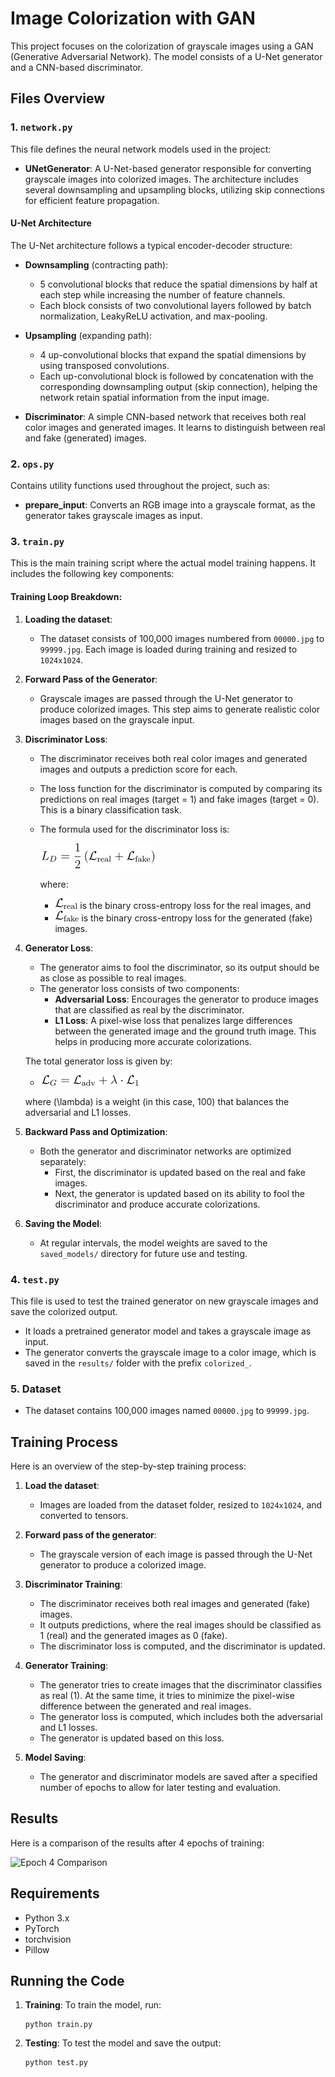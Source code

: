 # Image Colorization with GAN

This project focuses on the colorization of grayscale images using a GAN (Generative Adversarial Network). The model consists of a U-Net generator and a CNN-based discriminator.

## Files Overview

### 1. `network.py`
This file defines the neural network models used in the project:
- **UNetGenerator**: A U-Net-based generator responsible for converting grayscale images into colorized images. The architecture includes several downsampling and upsampling blocks, utilizing skip connections for efficient feature propagation.
  
#### U-Net Architecture
The U-Net architecture follows a typical encoder-decoder structure:
- **Downsampling** (contracting path):
  - 5 convolutional blocks that reduce the spatial dimensions by half at each step while increasing the number of feature channels.
  - Each block consists of two convolutional layers followed by batch normalization, LeakyReLU activation, and max-pooling.
- **Upsampling** (expanding path):
  - 4 up-convolutional blocks that expand the spatial dimensions by using transposed convolutions.
  - Each up-convolutional block is followed by concatenation with the corresponding downsampling output (skip connection), helping the network retain spatial information from the input image.

- **Discriminator**: A simple CNN-based network that receives both real color images and generated images. It learns to distinguish between real and fake (generated) images.

### 2. `ops.py`
Contains utility functions used throughout the project, such as:
- **prepare_input**: Converts an RGB image into a grayscale format, as the generator takes grayscale images as input.

### 3. `train.py`
This is the main training script where the actual model training happens. It includes the following key components:

#### Training Loop Breakdown:
1. **Loading the dataset**:
   - The dataset consists of 100,000 images numbered from `00000.jpg` to `99999.jpg`. Each image is loaded during training and resized to `1024x1024`.
   
2. **Forward Pass of the Generator**:
   - Grayscale images are passed through the U-Net generator to produce colorized images. This step aims to generate realistic color images based on the grayscale input.

3. **Discriminator Loss**:
   - The discriminator receives both real color images and generated images and outputs a prediction score for each.
   - The loss function for the discriminator is computed by comparing its predictions on real images (target = 1) and fake images (target = 0). This is a binary classification task.
   - The formula used for the discriminator loss is:

    
     ![Discriminator Loss](images/1.png)

     where:
     - ![binary cross-entropy](images/2.png) is the binary cross-entropy loss for the real images, and
     - ![binary cross-entropy](images/3.png) is the binary cross-entropy loss for the generated (fake) images.

4. **Generator Loss**:
   - The generator aims to fool the discriminator, so its output should be as close as possible to real images.
   - The generator loss consists of two components:
     - **Adversarial Loss**: Encourages the generator to produce images that are classified as real by the discriminator.
     - **L1 Loss**: A pixel-wise loss that penalizes large differences between the generated image and the ground truth image. This helps in producing more accurate colorizations.
   
   The total generator loss is given by:

   - ![generator loss](images/4.png)
   
   where \(\lambda\) is a weight (in this case, 100) that balances the adversarial and L1 losses.

5. **Backward Pass and Optimization**:
   - Both the generator and discriminator networks are optimized separately:
     - First, the discriminator is updated based on the real and fake images.
     - Next, the generator is updated based on its ability to fool the discriminator and produce accurate colorizations.
   
6. **Saving the Model**:
   - At regular intervals, the model weights are saved to the `saved_models/` directory for future use and testing.

### 4. `test.py`
This file is used to test the trained generator on new grayscale images and save the colorized output.

- It loads a pretrained generator model and takes a grayscale image as input.
- The generator converts the grayscale image to a color image, which is saved in the `results/` folder with the prefix `colorized_`.

### 5. Dataset
- The dataset contains 100,000 images named `00000.jpg` to `99999.jpg`.

## Training Process

Here is an overview of the step-by-step training process:

1. **Load the dataset**:
   - Images are loaded from the dataset folder, resized to `1024x1024`, and converted to tensors.
   
2. **Forward pass of the generator**:
   - The grayscale version of each image is passed through the U-Net generator to produce a colorized image.

3. **Discriminator Training**:
   - The discriminator receives both real images and generated (fake) images.
   - It outputs predictions, where the real images should be classified as 1 (real) and the generated images as 0 (fake).
   - The discriminator loss is computed, and the discriminator is updated.

4. **Generator Training**:
   - The generator tries to create images that the discriminator classifies as real (1). At the same time, it tries to minimize the pixel-wise difference between the generated and real images.
   - The generator loss is computed, which includes both the adversarial and L1 losses.
   - The generator is updated based on this loss.

5. **Model Saving**:
   - The generator and discriminator models are saved after a specified number of epochs to allow for later testing and evaluation.

## Results

Here is a comparison of the results after 4 epochs of training:

![Epoch 4 Comparison](results\model_tests\epoch_4_comparison.png)

## Requirements

- Python 3.x
- PyTorch
- torchvision
- Pillow

## Running the Code

1. **Training**: To train the model, run:
   ```
   python train.py
   ```

2. **Testing**: To test the model and save the output:
   ```
   python test.py
   ```

